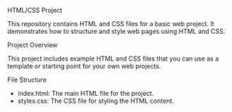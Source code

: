 HTML/CSS Project

This repository contains HTML and CSS files for a basic web project. It demonstrates how to structure and style web pages using HTML and CSS.

Project Overview

This project includes example HTML and CSS files that you can use as a template or starting point for your own web projects.

File Structure

- index.html: The main HTML file for the project.
- styles.css: The CSS file for styling the HTML content.

